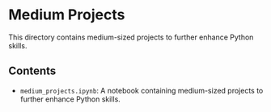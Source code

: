 # Medium Projects
This directory contains medium-sized projects to further enhance Python skills.

## Contents
- `medium_projects.ipynb`: A notebook containing medium-sized projects to further enhance Python skills.